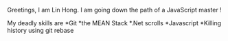 Greetings, I am Lin Hong.
I am going down the path of a JavaScript master !

My deadly skills are 
*Git
*the MEAN Stack
*.Net scrolls
*Javascript
*Killing history using git rebase